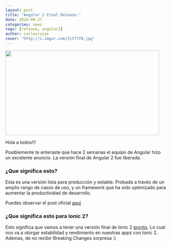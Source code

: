 ```yaml
---
layout: post
title: "Angular 2 Final Release."
date: 2016-09-27
categories: news
tags: [release, angular2]
author: carlosrojas
cover: "http://i.imgur.com/ZiY7lT8.jpg"
---
```


<img width="480" height="264" class="responsive" src="{{site.urlblog}}/images/Angular2.gif">

Hola a todos!!!

Posiblemente te enteraste que hace 2 semanas el equipo de Angular hizo un excelente anuncio. La versión final de Angular 2
fue liberada.

### ¿Que significa esto?

Esta es una versión lista para producción y estable. Probada a través de un amplio rango de casos de uso, y un framework que ha sido optimizado para 
aumentar la productividad de desarrollo. 

Puedes observar el post oficial [ aqui ]( http://angularjs.blogspot.cl/2016/09/angular2-final.html ) 

### ¿Que significa esto para Ionic 2?

Esto significa que vamos a tener una versión final de Ionic 2 [pronto]( https://twitter.com/joshuamorony/status/780768273574998016 ).  Lo cual nos va a otorgar estabilidad y rendimiento en nuestras apps con Ionic 2. Ademas, de
no recibir Breaking Changes sorpresa :)



